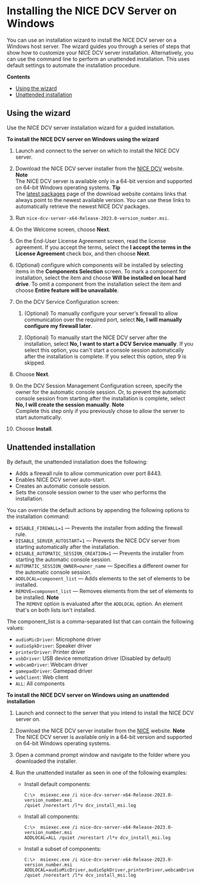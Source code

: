 # Installing the NICE DCV Server on Windows<a name="setting-up-installing-wininstall"></a>

You can use an installation wizard to install the NICE DCV server on a Windows host server\. The wizard guides you through a series of steps that show how to customize your NICE DCV server installation\. Alternatively, you can use the command line to perform an unattended installation\. This uses default settings to automate the installation procedure\.

**Contents**
+ [Using the wizard](#setting-up-installing-windows-wizard)
+ [Unattended installation](#setting-up-installing-windows-unattended)

## Using the wizard<a name="setting-up-installing-windows-wizard"></a>

Use the NICE DCV server installation wizard for a guided installation\.

**To install the NICE DCV server on Windows using the wizard**

1. Launch and connect to the server on which to install the NICE DCV server\.

1. Download the NICE DCV server installer from the [NICE DCV](http://download.nice-dcv.com) website\.
**Note**  
The NICE DCV server is available only in a 64\-bit version and supported on 64\-bit Windows operating systems\.
**Tip**  
The [latest packages](http://download.nice-dcv.com/latest.html) page of the download website contains links that always point to the newest available version\. You can use these links to automatically retrieve the newest NICE DCV packages\.

1. Run `nice-dcv-server-x64-Release-2023.0-version_number.msi`\. 

1. On the Welcome screen, choose **Next**\.

1. On the End\-User License Agreement screen, read the license agreement\. If you accept the terms, select the **I accept the terms in the License Agreement** check box, and then choose **Next**\.

1. \(Optional\) configure which components will be installed by selecting items in the **Components Selection** screen\. To mark a component for installation, select the item and choose **Will be installed on local hard drive**\. To omit a component from the installation select the item and choose **Entire feature will be unavailable**\.

1. On the DCV Service Configuration screen:

   1. \(Optional\) To manually configure your server's firewall to allow communication over the required port, select **No, I will manually configure my firewall later**\.

   1. \(Optional\) To manually start the NICE DCV server after the installation, select **No, I want to start a DCV Service manually**\. If you select this option, you can't start a console session automatically after the installation is complete\. If you select this option, step 9 is skipped\.

1. Choose **Next**\.

1. On the DCV Session Management Configuration screen, specify the owner for the automatic console session\. Or, to prevent the automatic console session from starting after the installation is complete, select **No, I will create the session manually**\.
**Note**  
Complete this step only if you previously chose to allow the server to start automatically\.

1. Choose **Install**\.

## Unattended installation<a name="setting-up-installing-windows-unattended"></a>

By default, the unattended installation does the following:
+ Adds a firewall rule to allow communication over port 8443\.
+ Enables NICE DCV server auto\-start\.
+ Creates an automatic console session\.
+ Sets the console session owner to the user who performs the installation\.

You can override the default actions by appending the following options to the installation command:
+ `DISABLE_FIREWALL=1` — Prevents the installer from adding the firewall rule\.
+ `DISABLE_SERVER_AUTOSTART=1` — Prevents the NICE DCV server from starting automatically after the installation\.
+ `DISABLE_AUTOMATIC_SESSION_CREATION=1` — Prevents the installer from starting the automatic console session\.
+ `AUTOMATIC_SESSION_OWNER=owner_name` — Specifies a different owner for the automatic console session\.
+ `ADDLOCAL=component_list` — Adds elements to the set of elements to be installed\.
+ `REMOVE=component_list` — Removes elements from the set of elements to be installed\.
**Note**  
The `REMOVE` option is evaluated after the `ADDLOCAL` option\. An element that's on both lists isn't installed\.

The component\_list is a comma\-separated list that can contain the following values:
+ `audioMicDriver`: Microphone driver
+ `audioSpkDriver`: Speaker driver
+ `printerDriver`: Printer driver
+ `usbDriver`: USB device remotization driver \(Disabled by default\)
+ `webcamDriver`: Webcam driver
+ `gamepadDriver`: Gamepad driver
+ `webClient`: Web client
+ `ALL`: All components

**To install the NICE DCV server on Windows using an unattended installation**

1. Launch and connect to the server that you intend to install the NICE DCV server on\.

1. Download the NICE DCV server installer from the [NICE](http://download.nice-dcv.com) website\.
**Note**  
The NICE DCV server is available only in a 64\-bit version and supported on 64\-bit Windows operating systems\.

1. Open a command prompt window and navigate to the folder where you downloaded the installer\.

1. Run the unattended installer as seen in one of the following examples:
   + Install default components:

     ```
     C:\>  msiexec.exe /i nice-dcv-server-x64-Release-2023.0-version_number.msi
     /quiet /norestart /l*v dcv_install_msi.log
     ```
   + Install all components:

     ```
     C:\>  msiexec.exe /i nice-dcv-server-x64-Release-2023.0-version_number.msi
     ADDLOCAL=ALL /quiet /norestart /l*v dcv_install_msi.log
     ```
   + Install a subset of components:

     ```
     C:\>  msiexec.exe /i nice-dcv-server-x64-Release-2023.0-version_number.msi
     ADDLOCAL=audioMicDriver,audioSpkDriver,printerDriver,webcamDriver /quiet /norestart /l*v dcv_install_msi.log
     ```